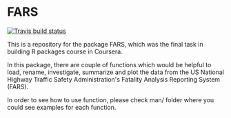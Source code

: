 # FARS

<!-- badges: start -->
[![Travis build status](https://travis-ci.com/Erayferah/fars_package.svg?branch=main)](https://travis-ci.com/Erayferah/fars_package)
<!-- badges: end -->

This is a repository for the package FARS, which was the final task in building
R packages course in Coursera.

In this package, there are couple of functions which would be helpful to load, 
rename, investigate, summarize and plot the data from the US National Highway 
Traffic Safety Administration's Fatality Analysis Reporting System (FARS).

In order to see how to use function, please check man/ folder where you could 
see examples for each function.
